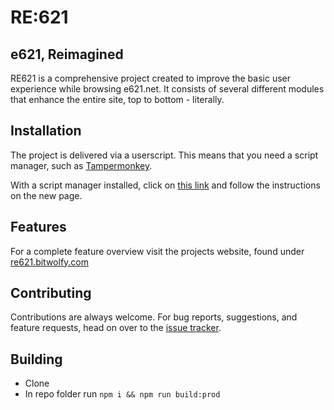 RE:621
================

## e621, Reimagined

RE621 is a comprehensive project created to improve the basic user experience while browsing e621.net.
It consists of several different modules that enhance the entire site, top to bottom - literally.

## Installation

The project is delivered via a userscript. This means that you need a script manager, such as [Tampermonkey](https://www.tampermonkey.net/).

With a script manager installed, click on [this link](https://github.com/bitWolfy/re621/releases/latest/download/script.user.js) and follow the instructions on the new page.

## Features

For a complete feature overview visit the projects website, found under [re621.bitwolfy.com](https://re621.bitwolfy.com/)

## Contributing

Contributions are always welcome. For bug reports, suggestions, and feature requests, head on over to the [issue tracker](https://github.com/bitWolfy/re621/issues).


## Building

- Clone
- In repo folder run `npm i && npm run build:prod`
